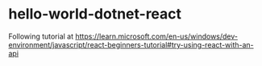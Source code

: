 # hello-world-dotnet-react
Following tutorial at https://learn.microsoft.com/en-us/windows/dev-environment/javascript/react-beginners-tutorial#try-using-react-with-an-api
